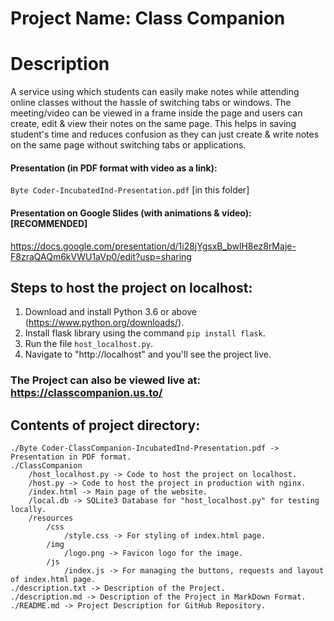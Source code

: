 # Project Name: Class Companion

# Description
A service using which students can easily make notes while attending online classes without the hassle of switching tabs or windows.
The meeting/video can be viewed in a frame inside the page and users can create, edit & view their notes on the same page. This helps in saving student's time and reduces confusion as they can just create & write notes on the same page without switching tabs or applications.

#### Presentation (in PDF format with video as a link):
`Byte Coder-IncubatedInd-Presentation.pdf` [in this folder]

#### Presentation on Google Slides (with animations & video): [RECOMMENDED]
https://docs.google.com/presentation/d/1i28jYgsxB_bwlH8ez8rMaje-F8zraQAQm6kVWU1aVp0/edit?usp=sharing

## Steps to host the project on localhost:
1. Download and install Python 3.6 or above (https://www.python.org/downloads/).
2. Install flask library using the command `pip install flask`.
3. Run the file `host_localhost.py`.
4. Navigate to "http://localhost" and you'll see the project live.

### The Project can also be viewed live at: https://classcompanion.us.to/

## Contents of project directory:
```
./Byte Coder-ClassCompanion-IncubatedInd-Presentation.pdf -> Presentation in PDF format.
./ClassCompanion
    /host_localhost.py -> Code to host the project on localhost.
    /host.py -> Code to host the project in production with nginx.
    /index.html -> Main page of the website.
    /local.db -> SQLite3 Database for "host_localhost.py" for testing locally.
    /resources
        /css
            /style.css -> For styling of index.html page.
        /img
            /logo.png -> Favicon logo for the image.
        /js
            /index.js -> For managing the buttons, requests and layout of index.html page.
./description.txt -> Description of the Project.
./description.md -> Description of the Project in MarkDown Format.
./README.md -> Project Description for GitHub Repository.
```
